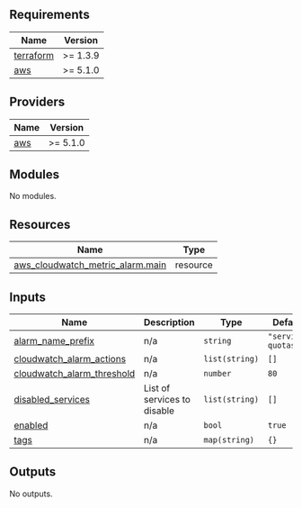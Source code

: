 ## Requirements

| Name | Version |
|------|---------|
| <a name="requirement_terraform"></a> [terraform](#requirement\_terraform) | >= 1.3.9 |
| <a name="requirement_aws"></a> [aws](#requirement\_aws) | >= 5.1.0 |

## Providers

| Name | Version |
|------|---------|
| <a name="provider_aws"></a> [aws](#provider\_aws) | >= 5.1.0 |

## Modules

No modules.

## Resources

| Name | Type |
|------|------|
| [aws_cloudwatch_metric_alarm.main](https://registry.terraform.io/providers/hashicorp/aws/latest/docs/resources/cloudwatch_metric_alarm) | resource |

## Inputs

| Name | Description | Type | Default | Required |
|------|-------------|------|---------|:--------:|
| <a name="input_alarm_name_prefix"></a> [alarm\_name\_prefix](#input\_alarm\_name\_prefix) | n/a | `string` | `"service-quotas-"` | no |
| <a name="input_cloudwatch_alarm_actions"></a> [cloudwatch\_alarm\_actions](#input\_cloudwatch\_alarm\_actions) | n/a | `list(string)` | `[]` | no |
| <a name="input_cloudwatch_alarm_threshold"></a> [cloudwatch\_alarm\_threshold](#input\_cloudwatch\_alarm\_threshold) | n/a | `number` | `80` | no |
| <a name="input_disabled_services"></a> [disabled\_services](#input\_disabled\_services) | List of services to disable | `list(string)` | `[]` | no |
| <a name="input_enabled"></a> [enabled](#input\_enabled) | n/a | `bool` | `true` | no |
| <a name="input_tags"></a> [tags](#input\_tags) | n/a | `map(string)` | `{}` | no |

## Outputs

No outputs.

